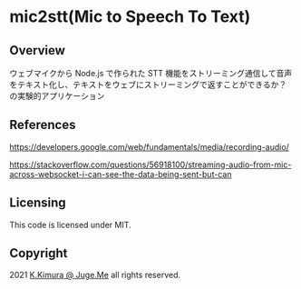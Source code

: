 # mic2stt(Mic to Speech To Text)


## Overview

ウェブマイクから Node.js で作られた STT 機能をストリーミング通信して音声をテキスト化し、テキストをウェブにストリーミングで返すことができるか？　の実験的アプリケーション


## References

https://developers.google.com/web/fundamentals/media/recording-audio/

https://stackoverflow.com/questions/56918100/streaming-audio-from-mic-across-websocket-i-can-see-the-data-being-sent-but-can


## Licensing

This code is licensed under MIT.


## Copyright

2021  [K.Kimura @ Juge.Me](https://github.com/dotnsf) all rights reserved.
